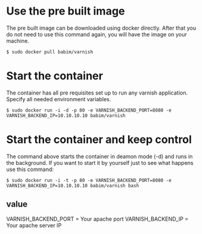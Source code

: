 # Use the pre built image

The pre built image can be downloaded using docker directly. After that you do not need to use this command again, you will have the image on your machine.
```
$ sudo docker pull babim/varnish
```
# Start the container

The container has all pre requisites set up to run any varnish application. Specify all needed environment variables.
```
$ sudo docker run -i -d -p 80 -e VARNISH_BACKEND_PORT=8080 -e VARNISH_BACKEND_IP=10.10.10.10 babim/varnish
```
# Start the container and keep control

The command above starts the container in deamon mode (-d) and runs in the background. If you want to start it by yourself just to see what happens use this command:
```
$ sudo docker run -i -t -p 80 -e VARNISH_BACKEND_PORT=8080 -e VARNISH_BACKEND_IP=10.10.10.10 babim/varnish bash
```

## value
VARNISH_BACKEND_PORT = Your apache port
VARNISH_BACKEND_IP = Your apache server IP
